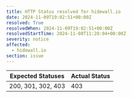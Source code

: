 ```yaml
---
title: HTTP Status resolved for hidewall.io
date: 2024-11-09T19:02:51+00:00Z
resolved: True
resolvedWhen: 2024-11-09T19:02:51+00:00Z
resolvedStartTime: 2024-11-08T11:28:04+00:00Z
severity: notice
affected:
  - hidewall.io
section: issue
---
```


| Expected Statuses | Actual Status  |
|-------------------|----------------|
| 200, 301, 302, 403 | 403 |
